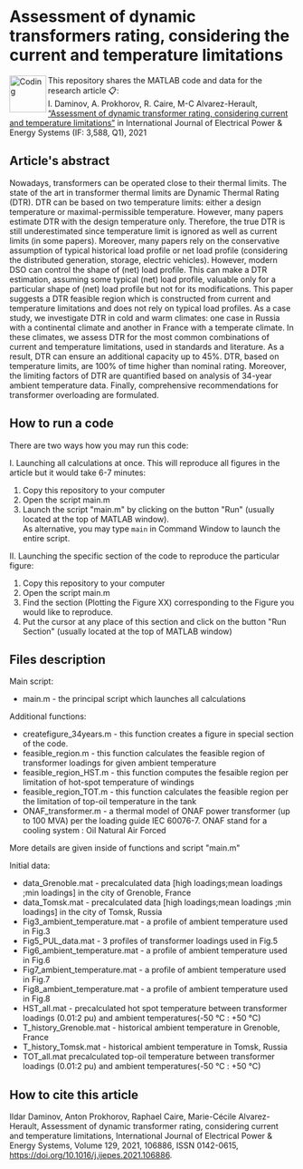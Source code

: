 # Assessment of dynamic transformers rating, considering the current and temperature limitations
<img align="left" alt="Coding" width="65" src="https://ars.els-cdn.com/content/image/1-s2.0-S0142061521X00026-cov200h.gif">

  
This repository shares the MATLAB code and data for the research article 📋:\
I. Daminov, A. Prokhorov, R. Caire, M-C Alvarez-Herault, [“Assessment of dynamic transformer rating, considering current and temperature limitations”](https://www.sciencedirect.com/science/article/abs/pii/S0142061521001265?via%3Dihub) in International Journal of Electrical Power & Energy Systems (IF: 3,588, Q1), 2021
  
  
## Article's abstract
Nowadays, transformers can be operated close to their thermal limits. The state of the art in transformer thermal limits are Dynamic Thermal Rating (DTR). DTR can be based on two temperature limits: either a design temperature or maximal-permissible temperature. However, many papers estimate DTR with the design temperature only. Therefore, the true DTR is still underestimated since temperature limit is ignored as well as current limits (in some papers). Moreover, many papers rely on the conservative assumption of typical historical load profile or net load profile (considering the distributed generation, storage, electric vehicles). However, modern DSO can control the shape of (net) load profile. This can make a DTR estimation, assuming some typical (net) load profile, valuable only for a particular shape of (net) load profile but not for its modifications. This paper suggests a DTR feasible region which is constructed from current and temperature limitations and does not rely on typical load profiles. As a case study, we investigate DTR in cold and warm climates: one case in Russia with a continental climate and another in France with a temperate climate. In these climates, we assess DTR for the most common combinations of current and temperature limitations, used in standards and literature. As a result, DTR can ensure an additional capacity up to 45%. DTR, based on temperature limits, are 100% of time higher than nominal rating. Moreover, the limiting factors of DTR are quantified based on analysis of 34-year ambient temperature data. Finally, comprehensive recommendations for transformer overloading are formulated.

## How to run a code 
There are two ways how you may run this code:
  
I. Launching all calculations at once. This will reproduce all figures in the article but it would take 6-7 minutes:
1. Copy this repository to your computer 
2. Open the script main.m
3. Launch the script "main.m" by clicking on the button "Run" (usually located at the top of MATLAB window).\
As alternative, you may type ```main``` 
in Command Window to launch the entire script. 


II. Launching the specific section of the code to reproduce the particular figure: 
1. Copy this repository to your computer 
2. Open the script main.m 
3. Find the section (Plotting the Figure XX) corresponding to the Figure you would like to reproduce. 
4. Put the cursor at any place of this section and click on the button "Run Section" (usually located at the top of MATLAB window)


## Files description
Main script:
* main.m - the principal script which launches all calculations
  
Additional functions: 
* createfigure_34years.m - this function creates a figure in special section of the code. 
* feasible_region.m - this function calculates the feasible region of transformer loadings for given ambient temperature 
* feasible_region_HST.m - this function computes the fesaible region per limitation of hot-spot temperature of windings
* feasible_region_TOT.m - this function calculates the feasible region per the limitation of top-oil temperature in the tank
* ONAF_transformer.m - a thermal model of ONAF power transformer (up to 100 MVA) per the loading guide IEC 60076-7. ONAF stand for a cooling system : Oil Natural Air Forced
  
More details are given inside of functions and script "main.m"

Initial data:
* data_Grenoble.mat - precalculated data [high loadings;mean loadings ;min loadings] in the city of Grenoble, France
* data_Tomsk.mat - precalculated data [high loadings;mean loadings ;min loadings] in the city of Tomsk, Russia
* Fig3_ambient_temperature.mat - a profile of ambient temperature used in Fig.3
* Fig5_PUL_data.mat - 3 profiles of transformer loadings used in Fig.5
* Fig6_ambient_temperature.mat - a profile of ambient temperature used in Fig.6
* Fig7_ambient_temperature.mat - a profile of ambient temperature used in Fig.7
* Fig8_ambient_temperature.mat - a profile of ambient temperature used in Fig.8
* HST_all.mat - precalculated hot spot temperature between transformer loadings (0.01:2 pu) and ambient temperatures(-50 °C : +50 °C)
* T_history_Grenoble.mat - historical ambient temperature in Grenoble, France
* T_history_Tomsk.mat - historical ambient temperature in Tomsk, Russia
* TOT_all.mat precalculated top-oil temperature between transformer loadings (0.01:2 pu) and ambient temperatures(-50 °C : +50 °C)

## How to cite this article 
Ildar Daminov, Anton Prokhorov, Raphael Caire, Marie-Cécile Alvarez-Herault, Assessment of dynamic transformer rating, considering current and temperature limitations,
International Journal of Electrical Power & Energy Systems, Volume 129, 2021, 106886, ISSN 0142-0615, https://doi.org/10.1016/j.ijepes.2021.106886.
